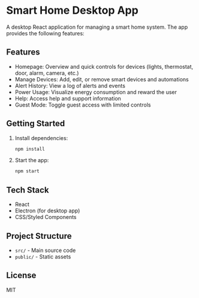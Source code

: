 # Smart Home Desktop App

A desktop React application for managing a smart home system. The app provides the following features:

## Features
- Homepage: Overview and quick controls for devices (lights, thermostat, door, alarm, camera, etc.)
- Manage Devices: Add, edit, or remove smart devices and automations
- Alert History: View a log of alerts and events
- Power Usage: Visualize energy consumption and reward the user
- Help: Access help and support information
- Guest Mode: Toggle guest access with limited controls

## Getting Started

1. Install dependencies:
   ```bash
   npm install
   ```
2. Start the app:
   ```bash
   npm start
   ```

## Tech Stack
- React
- Electron (for desktop app)
- CSS/Styled Components

## Project Structure
- `src/` - Main source code
- `public/` - Static assets

## License
MIT 
